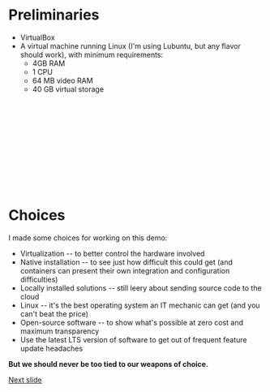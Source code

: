 # Preliminaries

* VirtualBox
* A virtual machine running Linux (I'm using Lubuntu, but any flavor should work), with minimum requirements:
  * 4GB RAM
  * 1 CPU
  * 64 MB video RAM
  * 40 GB virtual storage

<br /><br /><br /><br /><br /><br /><br /><br /><br /><br />

# Choices

I made some choices for working on this demo:
* Virtualization -- to better control the hardware involved
* Native installation -- to see just how difficult this could get (and containers can present their own integration and configuration difficulties)
* Locally installed solutions -- still leery about sending source code to the cloud
* Linux -- it's the best operating system an IT mechanic can get (and you can't beat the price)
* Open-source software -- to show what's possible at zero cost and maximum transparency
* Use the latest LTS version of software to get out of frequent feature update headaches

**But we should never be too tied to our weapons of choice.**

[Next slide](jenkins.md)
